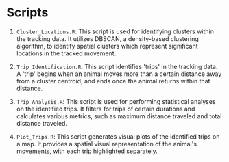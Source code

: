 # Scripts

1. `Cluster_Locations.R`: This script is used for identifying clusters within the tracking data. It utilizes DBSCAN, a density-based clustering algorithm, to identify spatial clusters which represent significant locations in the tracked movement.

2. `Trip_Identification.R`: This script identifies 'trips' in the tracking data. A 'trip' begins when an animal moves more than a certain distance away from a cluster centroid, and ends once the animal returns within that distance.

3. `Trip_Analysis.R`: This script is used for performing statistical analyses on the identified trips. It filters for trips of certain durations and calculates various metrics, such as maximum distance traveled and total distance traveled.

4. `Plot_Trips.R`: This script generates visual plots of the identified trips on a map. It provides a spatial visual representation of the animal's movements, with each trip highlighted separately.


